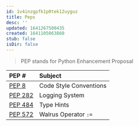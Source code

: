 ```yaml
---
id: 1v4inzgpfk1p0tek12uyguz
title: Peps
desc: ''
updated: 1641267500435
created: 1641105063860
stub: false
isDir: false
---
```



> PEP stands for Python Enhancement Proposal

| PEP #                                                | Subject                |
| :--------------------------------------------------- | :--------------------- |
| [PEP 8](https://www.python.org/dev/peps/pep-0008/)   | Code Style Conventions |
| [PEP 282](https://www.python.org/dev/peps/pep-0282/) | Logging System         |
| [PEP 484](https://www.python.org/dev/peps/pep-0484/) | Type Hints             |
| [PEP 572](https://www.python.org/dev/peps/pep-0572/) | Walrus Operator `:=`   |
